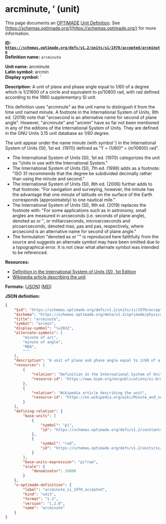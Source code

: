 # arcminute, ′ (unit)

This page documents an [OPTIMADE](https://www.optimade.org/) [Unit Definition](https://schemas.optimade.org/#definitions). See [https://schemas.optimade.org/](https://schemas.optimade.org/) for more information.

**ID: [`https://schemas.optimade.org/defs/v1.2/units/si/1970/accepted/arcminute`](https://schemas.optimade.org/defs/v1.2/units/si/1970/accepted/arcminute.md)**  
**Definition name:** `arcminute`

**Unit name:** arcminute  
**Latin symbol:** arcmin  
**Display symbol:** ′  
  
**Description:** A unit of plane and phase angle equal to 1/60 of a degree which is 1/21600 of a circle and equivalent to pi/10800 rad, with rad defined according to the 1960 supplementary SI unit.

This definition uses "arcminute" as the unit name to distingush it from the time unit named minute.
A footnote in the International System of Units, 9th ed. (2019) note that "arcsecond is an alternative name for second of plane angle".
However, "arcminute" and "arcmin" have so far not been mentioned in any of the editions of the International System of Units.
They are defined in the GNU Units 3.15 unit database as 1/60 degree.

The unit appear under the name minute (with symbol ′) in the International System of Units (SI), 1st ed. (1970) defined as "1′ = (1/60)° = (π/10800) rad".

- The International System of Units (SI), 1st ed. (1970) categorizes the unit as "Units in use with the International System."
- The International System of Units (SI), 7th ed. (1998) adds as a footnote: "ISO 31 recommends that the degree be subdivided decimally rather than using the minute and second."
- The International System of Units (SI), 8th ed. (2006) further adds to that footnote: "For navigation and surveying, however, the minute has the advantage that one minute of latitude on the surface of the Earth corresponds (approximately) to one nautical mile."
- The International System of Units (SI), 9th ed. (2019) replaces the footnote with: "For some applications such as in astronomy, small angles are measured in arcseconds (i.e. seconds of plane angle), denoted as or ′′, or milliarcseconds, microarcseconds and picoarcseconds, denoted mas, μas and pas, respectively, where arcsecond is an alternative name for second of plane angle."
- The formulation "denoted as or ″" is reproduced here faithfully from the source and suggests an alternate symbol may have been omitted due to a typographical error.
  It is not clear what alternate symbol was intended to be referenced.

**Resources:**

- [Definition in the International System of Units (SI), 1st Edition](https://www.bipm.org/en/publications/si-brochure)
- [Wikipedia article describing the unit](https://en.wikipedia.org/wiki/Minute_and_second_of_arc)


**Formats:** [[JSON](arcminute.json)] [[MD](arcminute.md)]

**JSON definition:**

``` json
{
    "$id": "https://schemas.optimade.org/defs/v1.2/units/si/1970/accepted/arcminute",
    "$schema": "https://schemas.optimade.org/meta/v1.2/optimade/physical_unit_definition.json",
    "title": "arcminute",
    "symbol": "arcmin",
    "display-symbol": "\u2032",
    "alternate-symbols": [
        "minute of arc",
        "minute of angle",
        "MOA",
        "'"
    ],
    "description": "A unit of plane and phase angle equal to 1/60 of a degree which is 1/21600 of a circle and equivalent to pi/10800 rad, with rad defined according to the 1960 supplementary SI unit.\n\nThis definition uses \"arcminute\" as the unit name to distingush it from the time unit named minute.\nA footnote in the International System of Units, 9th ed. (2019) note that \"arcsecond is an alternative name for second of plane angle\".\nHowever, \"arcminute\" and \"arcmin\" have so far not been mentioned in any of the editions of the International System of Units.\nThey are defined in the GNU Units 3.15 unit database as 1/60 degree.\n\nThe unit appear under the name minute (with symbol \u2032) in the International System of Units (SI), 1st ed. (1970) defined as \"1\u2032 = (1/60)\u00b0 = (\u03c0/10800) rad\".\n\n- The International System of Units (SI), 1st ed. (1970) categorizes the unit as \"Units in use with the International System.\"\n- The International System of Units (SI), 7th ed. (1998) adds as a footnote: \"ISO 31 recommends that the degree be subdivided decimally rather than using the minute and second.\"\n- The International System of Units (SI), 8th ed. (2006) further adds to that footnote: \"For navigation and surveying, however, the minute has the advantage that one minute of latitude on the surface of the Earth corresponds (approximately) to one nautical mile.\"\n- The International System of Units (SI), 9th ed. (2019) replaces the footnote with: \"For some applications such as in astronomy, small angles are measured in arcseconds (i.e. seconds of plane angle), denoted as or \u2032\u2032, or milliarcseconds, microarcseconds and picoarcseconds, denoted mas, \u03bcas and pas, respectively, where arcsecond is an alternative name for second of plane angle.\"\n- The formulation \"denoted as or \u2033\" is reproduced here faithfully from the source and suggests an alternate symbol may have been omitted due to a typographical error.\n  It is not clear what alternate symbol was intended to be referenced.",
    "resources": [
        {
            "relation": "Definition in the International System of Units (SI), 1st Edition",
            "resource-id": "https://www.bipm.org/en/publications/si-brochure"
        },
        {
            "relation": "Wikipedia article describing the unit",
            "resource-id": "https://en.wikipedia.org/wiki/Minute_and_second_of_arc"
        }
    ],
    "defining-relation": {
        "base-units": [
            {
                "symbol": "pi",
                "id": "https://schemas.optimade.org/defs/v1.2/constants/math/basic/pi"
            },
            {
                "symbol": "rad",
                "id": "https://schemas.optimade.org/defs/v1.2/units/si/1960/supplementary/radian"
            }
        ],
        "base-units-expression": "pi*rad",
        "scale": {
            "denominator": 10800
        }
    },
    "x-optimade-definition": {
        "label": "arcminute_si_1970_accepted",
        "kind": "unit",
        "format": "1.2",
        "version": "1.2.0",
        "name": "arcminute"
    }
}
```